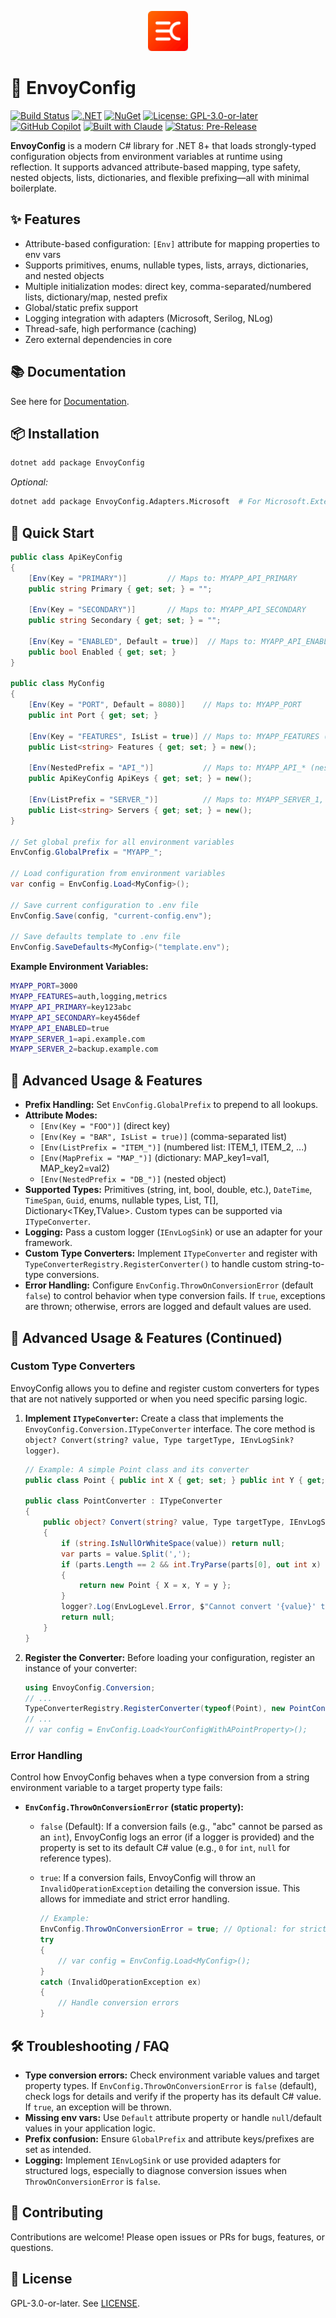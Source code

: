 <p align="center">
  <img src="assets/logo.svg" alt="EnvoyConfig Logo" width="64"/>
</p>

# 🚀 EnvoyConfig

[![Build Status](https://img.shields.io/badge/build-passing-brightgreen)](https://github.com/metaneutrons/EnvoyConfig/actions)
[![.NET](https://img.shields.io/badge/.NET-8.0-512BD4)](https://dotnet.microsoft.com/download)
[![NuGet](https://img.shields.io/nuget/v/EnvoyConfig)](https://www.nuget.org/packages/EnvoyConfig)
[![License: GPL-3.0-or-later](https://img.shields.io/badge/license-GPL--3.0--or--later-blue.svg)](LICENSE)
[![GitHub Copilot](https://img.shields.io/badge/GitHub-Copilot-blue?logo=github)](https://github.com/features/copilot)
[![Built with Claude](https://img.shields.io/badge/Built_with-Claude-8A2BE2)](https://claude.ai)
[![Status: Pre-Release](https://img.shields.io/badge/Status-Beta-yellow)](https://github.com/metaneutrons/EnvoyConfig/releases)

**EnvoyConfig** is a modern C# library for .NET 8+ that loads strongly-typed configuration objects from environment variables at runtime using reflection. It supports advanced attribute-based mapping, type safety, nested objects, lists, dictionaries, and flexible prefixing—all with minimal boilerplate.

## ✨ Features

- Attribute-based configuration: `[Env]` attribute for mapping properties to env vars
- Supports primitives, enums, nullable types, lists, arrays, dictionaries, and nested objects
- Multiple initialization modes: direct key, comma-separated/numbered lists, dictionary/map, nested prefix
- Global/static prefix support
- Logging integration with adapters (Microsoft, Serilog, NLog)
- Thread-safe, high performance (caching)
- Zero external dependencies in core

## 📚 Documentation

See here for [Documentation](https://metaneutrons.github.io/EnvoyConfig).

## 📦 Installation

```bash
dotnet add package EnvoyConfig
```

_Optional:_

```bash
dotnet add package EnvoyConfig.Adapters.Microsoft  # For Microsoft.Extensions.Logging
```

## 🚀 Quick Start

```csharp
public class ApiKeyConfig
{
    [Env(Key = "PRIMARY")]         // Maps to: MYAPP_API_PRIMARY
    public string Primary { get; set; } = "";

    [Env(Key = "SECONDARY")]       // Maps to: MYAPP_API_SECONDARY
    public string Secondary { get; set; } = "";

    [Env(Key = "ENABLED", Default = true)]  // Maps to: MYAPP_API_ENABLED
    public bool Enabled { get; set; }
}

public class MyConfig
{
    [Env(Key = "PORT", Default = 8080)]    // Maps to: MYAPP_PORT
    public int Port { get; set; }

    [Env(Key = "FEATURES", IsList = true)] // Maps to: MYAPP_FEATURES (comma-separated)
    public List<string> Features { get; set; } = new();

    [Env(NestedPrefix = "API_")]           // Maps to: MYAPP_API_* (nested object)
    public ApiKeyConfig ApiKeys { get; set; } = new();

    [Env(ListPrefix = "SERVER_")]          // Maps to: MYAPP_SERVER_1, MYAPP_SERVER_2, etc.
    public List<string> Servers { get; set; } = new();
}

// Set global prefix for all environment variables
EnvConfig.GlobalPrefix = "MYAPP_";

// Load configuration from environment variables
var config = EnvConfig.Load<MyConfig>();

// Save current configuration to .env file
EnvConfig.Save(config, "current-config.env");

// Save defaults template to .env file
EnvConfig.SaveDefaults<MyConfig>("template.env");
```

**Example Environment Variables:**

```bash
MYAPP_PORT=3000
MYAPP_FEATURES=auth,logging,metrics
MYAPP_API_PRIMARY=key123abc
MYAPP_API_SECONDARY=key456def
MYAPP_API_ENABLED=true
MYAPP_SERVER_1=api.example.com
MYAPP_SERVER_2=backup.example.com
```

## 🔧 Advanced Usage & Features

- **Prefix Handling:** Set `EnvConfig.GlobalPrefix` to prepend to all lookups.
- **Attribute Modes:**
  - `[Env(Key = "FOO")]` (direct key)
  - `[Env(Key = "BAR", IsList = true)]` (comma-separated list)
  - `[Env(ListPrefix = "ITEM_")]` (numbered list: ITEM_1, ITEM_2, ...)
  - `[Env(MapPrefix = "MAP_")]` (dictionary: MAP_key1=val1, MAP_key2=val2)
  - `[Env(NestedPrefix = "DB_")]` (nested object)
- **Supported Types:** Primitives (string, int, bool, double, etc.), `DateTime`, `TimeSpan`, `Guid`, enums, nullable types, List<T>, T[], Dictionary<TKey,TValue>. Custom types can be supported via `ITypeConverter`.
- **Logging:** Pass a custom logger (`IEnvLogSink`) or use an adapter for your framework.
- **Custom Type Converters:** Implement `ITypeConverter` and register with `TypeConverterRegistry.RegisterConverter()` to handle custom string-to-type conversions.
- **Error Handling:** Configure `EnvConfig.ThrowOnConversionError` (default `false`) to control behavior when type conversion fails. If `true`, exceptions are thrown; otherwise, errors are logged and default values are used.

## 🔧 Advanced Usage & Features (Continued)

### Custom Type Converters

EnvoyConfig allows you to define and register custom converters for types that are not natively supported or when you need specific parsing logic.

1. **Implement `ITypeConverter`:**
    Create a class that implements the `EnvoyConfig.Conversion.ITypeConverter` interface. The core method is `object? Convert(string? value, Type targetType, IEnvLogSink? logger)`.

    ```csharp
    // Example: A simple Point class and its converter
    public class Point { public int X { get; set; } public int Y { get; set; } }

    public class PointConverter : ITypeConverter
    {
        public object? Convert(string? value, Type targetType, IEnvLogSink? logger)
        {
            if (string.IsNullOrWhiteSpace(value)) return null;
            var parts = value.Split(',');
            if (parts.Length == 2 && int.TryParse(parts[0], out int x) && int.TryParse(parts[1], out int y))
            {
                return new Point { X = x, Y = y };
            }
            logger?.Log(EnvLogLevel.Error, $"Cannot convert '{value}' to Point.");
            return null;
        }
    }
    ```

2. **Register the Converter:**
    Before loading your configuration, register an instance of your converter:

    ```csharp
    using EnvoyConfig.Conversion;
    // ...
    TypeConverterRegistry.RegisterConverter(typeof(Point), new PointConverter());
    // ...
    // var config = EnvConfig.Load<YourConfigWithAPointProperty>();
    ```

### Error Handling

Control how EnvoyConfig behaves when a type conversion from a string environment variable to a target property type fails:

- **`EnvConfig.ThrowOnConversionError` (static property):**
  - `false` (Default): If a conversion fails (e.g., "abc" cannot be parsed as an `int`), EnvoyConfig logs an error (if a logger is provided) and the property is set to its default C# value (e.g., `0` for `int`, `null` for reference types).
  - `true`: If a conversion fails, EnvoyConfig will throw an `InvalidOperationException` detailing the conversion issue. This allows for immediate and strict error handling.

    ```csharp
    // Example:
    EnvConfig.ThrowOnConversionError = true; // Optional: for stricter error handling
    try
    {
        // var config = EnvConfig.Load<MyConfig>();
    }
    catch (InvalidOperationException ex)
    {
        // Handle conversion errors
    }
    ```

## 🛠️ Troubleshooting / FAQ

- **Type conversion errors:** Check environment variable values and target property types. If `EnvConfig.ThrowOnConversionError` is `false` (default), check logs for details and verify if the property has its default C# value. If `true`, an exception will be thrown.
- **Missing env vars:** Use `Default` attribute property or handle `null`/default values in your application logic.
- **Prefix confusion:** Ensure `GlobalPrefix` and attribute keys/prefixes are set as intended.
- **Logging:** Implement `IEnvLogSink` or use provided adapters for structured logs, especially to diagnose conversion issues when `ThrowOnConversionError` is `false`.

## 🤝 Contributing

Contributions are welcome! Please open issues or PRs for bugs, features, or questions.

## 📜 License

GPL-3.0-or-later. See [LICENSE](LICENSE).
